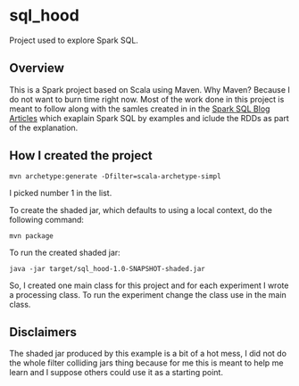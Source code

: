 # sql_hood

Project used to explore Spark SQL.
## Overview

This is a Spark project based on Scala using Maven.  Why Maven?  Because I do not want to burn time
right now.  Most of the work done in this project is meant to follow along with the samles created in in the
[Spark SQL Blog Articles](http://virtuslab.com/blog/spark-sql-hood-part-i/) which exaplain Spark SQL by
examples and iclude the RDDs as part of the explanation.

## How I created the project

    mvn archetype:generate -Dfilter=scala-archetype-simpl

I picked number 1 in the list.

To create the shaded jar, which defaults to using a local context, do the following command:

    mvn package

To run the created shaded jar:

    java -jar target/sql_hood-1.0-SNAPSHOT-shaded.jar

So, I created one main class for this project and for each experiment I wrote a processing class.  To run the experiment change the class use in the main class.

## Disclaimers

The shaded jar produced by this example is a bit of a hot mess, I did not do the whole filter colliding jars
thing because for me this is meant to help me learn and I suppose others could use it as a starting point.
